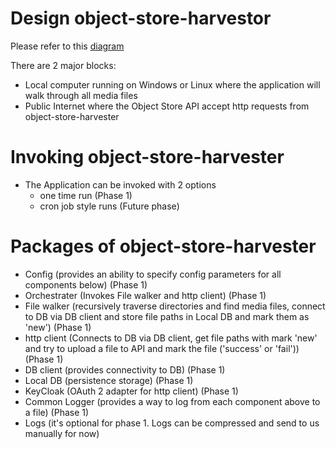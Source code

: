 # Design object-store-harvestor

Please refer to this [diagram](design-diagram-v0.01.pdf)

There are 2 major blocks:
  - Local computer running on Windows or Linux where the application will walk through all media files
  - Public Internet where the Object Store API accept http requests from object-store-harvester

# Invoking object-store-harvester

  - The Application can be invoked with 2 options
    - one time run (Phase 1)
    - cron job style runs (Future phase)

# Packages of object-store-harvester
  - Config (provides an ability to specify config parameters for all components below) (Phase 1)
  - Orchestrater (Invokes File walker and http client) (Phase 1)
  - File walker (recursively traverse directories and find media files, connect to DB via DB client and store file paths in Local DB and mark them as 'new') (Phase 1)
  - http client (Connects to DB via DB client, get file paths with mark 'new' and try to upload a file to API and mark the file ('success' or 'fail')) (Phase 1)
  - DB client (provides connectivity to DB) (Phase 1)
  - Local DB (persistence storage) (Phase 1)
  - KeyCloak (OAuth 2 adapter for http client) (Phase 1)
  - Common Logger (provides a way to log from each component above to a file) (Phase 1)
  - Logs (it's optional for phase 1. Logs can be compressed and send to us manually for now)
